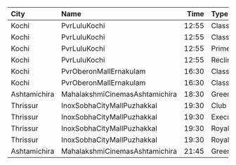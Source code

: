| City         | Name                           |  Time | Type          | Price | Capacity | Booked |
| :----------- | :----------------------------- | ----: | :------------ | ----: | -------: | -----: |
| Kochi        | PvrLuluKochi                   | 12:55 | Classic       |  140₹ |       39 |     19 |
| Kochi        | PvrLuluKochi                   | 12:55 | ClassicPlus   |  160₹ |       91 |     58 |
| Kochi        | PvrLuluKochi                   | 12:55 | Prime         |  190₹ |       64 |     34 |
| Kochi        | PvrLuluKochi                   | 12:55 | Recliner      |  350₹ |        9 |      8 |
| Kochi        | PvrOberonMallErnakulam         | 16:30 | Classic       |  140₹ |       54 |     27 |
| Kochi        | PvrOberonMallErnakulam         | 16:30 | ClassicPlus   |  170₹ |      104 |     70 |
| Ashtamichira | MahalakshmiCinemasAshtamichira | 18:30 | GreenCircle   |  120₹ |      106 |     54 |
| Thrissur     | InoxSobhaCityMallPuzhakkal     | 19:30 | Club          |  190₹ |       24 |      0 |
| Thrissur     | InoxSobhaCityMallPuzhakkal     | 19:30 | Executive     |  130₹ |       11 |      0 |
| Thrissur     | InoxSobhaCityMallPuzhakkal     | 19:30 | RoyalRecliner |  350₹ |        5 |      0 |
| Thrissur     | InoxSobhaCityMallPuzhakkal     | 19:30 | Royal         |  190₹ |        4 |      0 |
| Ashtamichira | MahalakshmiCinemasAshtamichira | 21:45 | GreenCircle   |  120₹ |      106 |     54 |